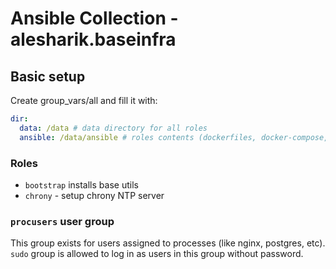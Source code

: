 # Ansible Collection - alesharik.baseinfra

## Basic setup
Create group_vars/all and fill it with:
```yaml
dir:
  data: /data # data directory for all roles
  ansible: /data/ansible # roles contents (dockerfiles, docker-compose, configs, etc)
```

### Roles
- `bootstrap` installs base utils
- `chrony` - setup chrony NTP server

### `procusers` user group
This group exists for users assigned to processes (like nginx, postgres, etc).
`sudo` group is allowed to log in as users in this group without password.